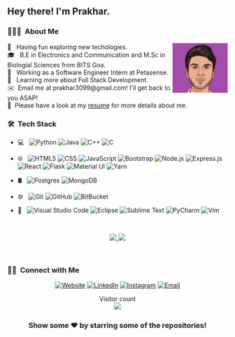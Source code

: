 

<h2> Hey there! I'm Prakhar.</h2>

<h3> 👨🏻‍💻 &nbsp;About Me </h3>
<img src="https://raw.githubusercontent.com/prakharsan/prakharsan/main/prakhar.jpeg" height="25%" width="25%" align="right">
 🤔 &nbsp; Having fun exploring new techologies.<br>
 🎓 &nbsp; B.E in Electronics and Communication and M.Sc in Biologial Sciences from BITS Goa.<br>
 💼 &nbsp; Working as a Software Engineer Intern at Petasense.<br>
 🌱 &nbsp; Learning more about Full Stack Development.<br>
 ✉️ &nbsp;Email me at prakhar3099@gmail.com! I'll get back to you ASAP!<br>
 📄 &nbsp;Please have a look at my <a href="https://drive.google.com/file/d/1A11jgjPnXi9SC0p7rgLOw1NlSv0LgNJt/view">resume</a> for more details about me.<br>
 
<h3> 🛠 &nbsp;Tech Stack</h3>

- 💻 &nbsp;
  ![Python](https://img.shields.io/badge/-Python-333333?style=flat&logo=python)
  ![Java](https://img.shields.io/badge/-Java-333333?style=flat&logo=Java&logoColor=007396)
  ![C++](https://img.shields.io/badge/-C++-333333?style=flat&logo=C%2B%2B&logoColor=00599C)
  ![C](https://img.shields.io/badge/-C-333333?style=flat&logo=C&logoColor=276DC3)
- 🌐 &nbsp;
  ![HTML5](https://img.shields.io/badge/-HTML5-333333?style=flat&logo=HTML5)
  ![CSS](https://img.shields.io/badge/-CSS-333333?style=flat&logo=CSS3&logoColor=1572B6)
  ![JavaScript](https://img.shields.io/badge/-JavaScript-333333?style=flat&logo=javascript)
  ![Bootstrap](https://img.shields.io/badge/-Bootstrap-333333?style=flat&logo=bootstrap&logoColor=563D7C)
  ![Node.js](https://img.shields.io/badge/-Node.js-333333?style=flat&logo=node.js)
  ![Express.js](https://img.shields.io/badge/-Express.js-333333?style=flat&logo=express)
  ![React](https://img.shields.io/badge/-React-333333?style=flat&logo=react)
  ![Flask](https://img.shields.io/badge/-Flask-333333?style=flat&logo=flask)
  ![Material UI](https://img.shields.io/badge/-Material%20UI-333333?style=flat&logo=materialui)
  ![Yarn](https://img.shields.io/badge/-Yarn-333333?style=flat&logo=yarn)

  
- 🛢 &nbsp;
  ![Postgres](https://img.shields.io/badge/-Postgres-333333?style=flat&logo=postgresql)
  ![MongoDB](https://img.shields.io/badge/-MongoDB-333333?style=flat&logo=mongodb)
- ⚙️ &nbsp;
  ![Git](https://img.shields.io/badge/-Git-333333?style=flat&logo=git)
  ![GitHub](https://img.shields.io/badge/-GitHub-333333?style=flat&logo=github)
  ![BitBucket](https://img.shields.io/badge/-BItBucket-333333?style=flat&logo=bitbucket)

- 🔧 &nbsp;
  ![Visual Studio Code](https://img.shields.io/badge/-Visual%20Studio%20Code-333333?style=flat&logo=visual-studio-code&logoColor=007ACC)
  ![Eclipse](https://img.shields.io/badge/-Eclipse-333333?style=flat&logo=eclipse-ide&logoColor=2C2255)
  ![Sublime Text](https://img.shields.io/badge/-Sublime%20Text-333333?style=flat&logo=sublime-text&logoColor=007ACC)
  ![PyCharm](https://img.shields.io/badge/-PyCharm-333333?style=flat&logo=pycharm&logoColor=007ACC)
  ![Vim](https://img.shields.io/badge/-Vim-333333?style=flat&logo=vim&logoColor=007ACC)

<br/>

<p align="center">
<a href="https://github.com/prakharsan">
  <img height="180em" src="https://github-readme-stats-eight-theta.vercel.app/api?username=prakharsan&show_icons=true&theme=algolia&include_all_commits=true&count_private=true"/>
  <img height="180em" src="https://github-readme-stats-eight-theta.vercel.app/api/top-langs/?username=prakharsan&layout=compact&langs_count=8&theme=algolia"/>
</a>
</p>

<br/>

<h3> 🤝🏻 &nbsp;Connect with Me </h3>

<p align="center">
<a href="https://prakharsan.github.io/"><img alt="Website" src="https://img.shields.io/badge/Website-www.prakharsan.github.io-blue?style=flat-square&logo=google-chrome"></a>
<a href="https://www.linkedin.com/in/prakharsan/"><img alt="LinkedIn" src="https://img.shields.io/badge/LinkedIn-prakharsan-blue?style=flat-square&logo=linkedin"></a>
<a href="https://www.instagram.com/prakhar_san/"><img alt="Instagram" src="https://img.shields.io/badge/Instagram-prakhar_san-blue?style=flat-square&logo=instagram"></a>
<a href="mailto:prakhar3099@gmail.com"><img alt="Email" src="https://img.shields.io/badge/Email-prakhar3099@gmail.com-blue?style=flat-square&logo=gmail"></a>
</p>


<p align="center"> 
  Visitor count<br>
  <img src="https://profile-counter.glitch.me/prakharsan/count.svg" />
</p>


<div align="center">

### Show some ❤️ by starring some of the repositories!

</div>

